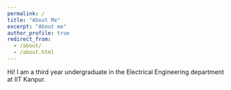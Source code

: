 ```yaml
---
permalink: /
title: "About Me"
excerpt: "About me"
author_profile: true
redirect_from: 
  - /about/
  - /about.html
---
```

Hi!
I am a third year undergraduate in the Electrical Engineering department at IIT Kanpur.

